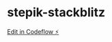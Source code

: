 # stepik-stackblitz

[Edit in Codeflow ⚡️](https://stackblitz.com/~/github.com/bartosz-urbanowicz/stepik-stackblitz)